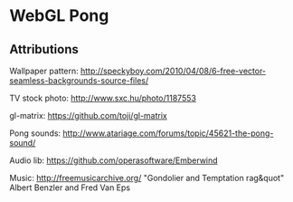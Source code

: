 WebGL Pong
=============

Attributions
----------------

Wallpaper pattern:
http://speckyboy.com/2010/04/08/6-free-vector-seamless-backgrounds-source-files/

TV stock photo:
http://www.sxc.hu/photo/1187553

gl-matrix:
https://github.com/toji/gl-matrix

Pong sounds:
http://www.atariage.com/forums/topic/45621-the-pong-sound/

Audio lib:
https://github.com/operasoftware/Emberwind

Music:
http://freemusicarchive.org/
"Gondolier and Temptation rag&quot"
Albert Benzler and Fred Van Eps

